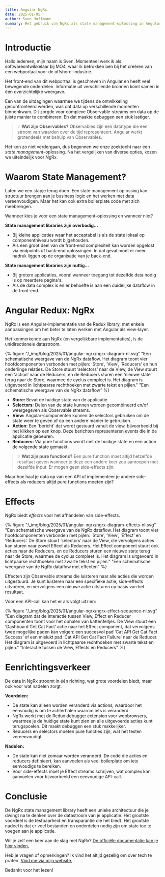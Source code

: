 ```yaml
---
title: Angular NgRx
date: 2025-01-05
author: Sven Hoffmann
summary: Het gebruik van NgRx als state management-oplossing in Angular biedt structuur en testbaarheid door een unidirectionele datastroom, maar kan ook extra boilerplate code en complexiteit voor side-effects met zich meebrengen. Is het de juiste oplossing voor jouw Angular app?
---
```


# Introductie

Hallo iedereen, mijn naam is Sven. Momenteel werk ik als softwareontwikkelaar bij MO4, waar ik betrokken ben bij het creëren van een webportaal voor de offshore-industrie.

Het front-end van dit webportaal is geschreven in Angular en heeft veel bewegende onderdelen. Informatie uit verschillende bronnen komt samen in één overzichtelijke weergave.

Een van de uitdagingen waarmee we tijdens de ontwikkeling geconfronteerd werden, was dat data op verschillende momenten binnenkwam. Dit zorgde voor complexe Observable-streams om data op de juiste manier te combineren. En dat maakte debuggen een stuk lastiger.

> 💡 **Wat zijn Observables?**
> Observables zijn een datatype die een stroom van waarden over de tijd representeert. Angular werkt grotendeels met behulp van Observables.

Het kon zo niet verdergaan, dus begonnen we onze zoektocht naar een _state management_-oplossing. Na het vergelijken van diverse opties, kozen we uiteindelijk voor NgRx.

# Waarom State Management?

Laten we een stapje terug doen. Een state management oplossing kan structuur brengen aan je business logic en het werken met data vereenvoudigen. Maar het kan ook extra boilerplate code met zich meebrengen.

Wanneer kies je voor een state management-oplossing en wanneer niet?

**State management libraries zijn overbodig...**

- Bij kleine applicaties waar het acceptabel is als de state lokaal op componentniveau wordt bijgehouden.
- Als een groot deel van de front-end complexiteit kan worden opgelost via endpoints of back-end oplossingen. In dat geval moet er meer nadruk liggen op de organisatie van je back-end.

**State management libraries zijn nuttig...**

- Bij grotere applicaties, vooral wanneer toegang tot dezelfde data nodig is op meerdere pagina's.
- Als de data complex is en er behoefte is aan een duidelijke dataflow in de front-end.

# Angular Redux: NgRx

NgRx is een Angular-implementatie van de Redux library, met enkele aanpassingen om het beter te laten werken met Angular als view-layer.

Het kenmerkende aan NgRx (en vergelijkbare implementaties), is de unidirectionele datastroom.

{% figure "/_img/blog/2025/01/angular-ngrx/ngrx-diagram-nl.svg" "Een schematische weergave van de NgRx dataflow. Het diagram toont vier hoofdcomponenten verbonden met pijlen: ‘Store’, ‘View’, ‘Reducers’ en hun onderlinge relaties. De Store stuurt ‘selectors’ naar de View, de View stuurt een ‘action’ naar de Reducers, en de Reducers sturen een ‘nieuwe state’ terug naar de Store, waarmee de cyclus compleet is. Het diagram is uitgevoerd in lichtpaarse rechthoeken met zwarte tekst en pijlen." "Een schematische weergave van de NgRx dataflow" %}

- **Store:** Bevat de huidige state van de applicatie.
- **Selectors:** Delen van de state kunnen worden gecombineerd en/of weergegeven als Observable streams.
- **View:** Angular-componenten kunnen de selectors gebruiken om de state weer te geven of op een andere manier te gebruiken.
- **Action:** Een 'bericht' dat wordt gestuurd vanuit de view, bijvoorbeeld bij het klikken op een knop. Deze berichten representeren events die in de applicatie gebeuren.
- **Reducers:** Via pure functions wordt met de huidige state en een action de volgende state gemaakt.

> 💡 **Wat zijn pure functions?**
> Een pure function moet altijd hetzelfde resultaat geven wanneer je deze een andere keer zou aanroepen met dezelfde input. Er mogen geen side-effects zijn.

Maar hoe haal je data op van een API of implementeer je andere side-effects als reducers altijd pure functions moeten zijn?

# Effects

NgRx biedt *effects* voor het afhandelen van side-effects.

{% figure "/_img/blog/2025/01/angular-ngrx/ngrx-diagram-effects-nl.svg" "Een schematische weergave van de NgRx dataflow. Het diagram toont vier hoofdcomponenten verbonden met pijlen: ‘Store’, ‘View’, ‘Effect’ en ‘Reducers’. De Store stuurt ‘selectors’ naar de View, die vervolgens acties kan sturen naar zowel Effect als Reducers. Het Effect component stuurt ook acties naar de Reducers, en de Reducers sturen een nieuwe state terug naar de Store, waarmee de cyclus compleet is. Het diagram is uitgevoerd in lichtpaarse rechthoeken met zwarte tekst en pijlen." "Een schematische weergave van de NgRx dataflow met effecten" %}

Effecten zijn Observable streams die luisteren naar alle acties die worden uitgestuurd. Je kunt luisteren naar een specifieke actie, side-effects uitvoeren, en vervolgens een nieuwe actie uitsturen op basis van het resultaat.

Voor een API-call kan het er als volgt uitzien:

{% figure "/_img/blog/2025/01/angular-ngrx/ngrx-effect-sequence-nl.svg" "Een diagram dat de interactie tussen View, Effect en Reducer componenten toont voor het ophalen van kattenfeitjes. De View stuurt een ‘Dashboard Get Cat Fact’ actie naar het Effect component, dat vervolgens twee mogelijke paden kan volgen: een succesvol pad ‘Cat API Get Cat Fact Success’ of een mislukt pad ‘Cat API Get Cat Fact Failure’ naar de Reducer. Het diagram is uitgevoerd in lichtpaarse rechthoeken met zwarte tekst en pijlen." "Interactie tussen de View, Effects en Reducers" %}

# Eenrichtingsverkeer

De data in NgRx stroomt in één richting, wat grote voordelen biedt, maar ook voor wat nadelen zorgt.

**Voordelen:**

- De state kan alleen worden veranderd via actions, waardoor het eenvoudig is om te achterhalen waarom iets is veranderd.
- NgRx werkt met de Redux debugger extension voor webbrowsers, waarmee je de huidige state kunt zien en alle uitgevoerde acties kunt terugspoelen. Dit maakt debuggen een stuk makkelijker.
- Reducers en selectors moeten pure functies zijn, wat het testen vereenvoudigt.

**Nadelen:**

- De state kan niet zomaar worden veranderd. De code die acties en reducers definieert, kan aanvoelen als veel boilerplate om iets eenvoudigs te bereiken.
- Voor side-effects moet je Effect streams schrijven, wat complex kan aanvoelen voor bijvoorbeeld een eenvoudige API-call.

# Conclusie

De NgRx state management library heeft een unieke architectuur die je dwingt na te denken over de datastroom van je applicatie. Het grootste voordeel is de testbaarheid en transparantie die het biedt. Het grootste nadeel is dat er veel bestanden en onderdelen nodig zijn om state toe te voegen aan je applicatie.

Wil je zelf een keer aan de slag met NgRx? [De officiële documentatie kan je hier vinden.](https://ngrx.io/)

Heb je vragen of opmerkingen? Ik vind het altijd gezellig om over tech te praten. [Vind me via mijn website.](https://svenh.dev/)

Bedankt voor het lezen!
